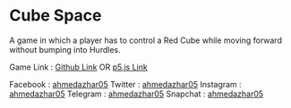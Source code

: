 # Cube Space
A game in which a player has to control a Red Cube while moving forward without bumping into Hurdles.

Game Link : [Github Link](https://ahmedazhar05.github.io/cube-space)
                            OR
            [p5.js Link](http://bit.do/cube_space)

Facebook : [ahmedazhar05](https://fb.me/ahmedazhar05)
Twitter : [ahmedazhar05](https://twitter.com/ahmedazhar05)
Instagram : [ahmedazhar05](https://instagram.com/ahmedazhar05)
Telegram : [ahmedazhar05](https://t.me/ahmedazhar05)
Snapchat : [ahmedazhar05](https://snapchat.com/add/ahmedazhar05)
